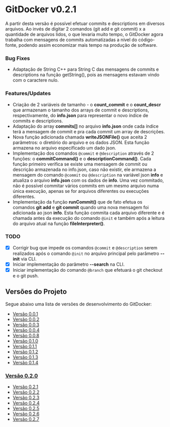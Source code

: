 <a name="title"></a>
# GitDocker v0.2.1

A partir desta versão é possível efetuar commits e descriptions em diversos arquivos. Ao invés de digitar 2 comandos (git add e git commit) x a quantidade de arquivos lidos, o que levaria muito tempo, o GitDocker agora trabalha com mensagens de commits automatizadas a nível do código-fonte, podendo assim economizar mais tempo na produção de software.

### Bug Fixes

* Adaptação de String C++ para String C das mensagens de commits e descriptions na função getString(), pois as mensagens estavam vindo com o caractere nulo.

### Features/Updates

* Criação de 2 variáveis de tamanho - o **count_commit** e o **count_descr** que armazenam o tamanho dos arrays de commit e descriptions, respectivamente, do **info.json** para representar o novo índice de commits e descriptions.
* Adaptação do array **commits[]** no arquivo **info.json** onde cada índice terá a mensagem de commit e pra cada commit um array de descrições.
* Nova função adicionada chamada **writeJSONFile()** que aceita 2 parâmetros: o diretório do arquivo e os dados JSON. Esta função armazena no arquivo especificado um dado json.
* Implementação dos comandos `@commit` e `@description` através de 2 funções: o **commitCommand()** e o **descriptionCommand()**. Cada função primeiro verifica se existe uma mensagem de commit ou descrição armazenada no info.json, caso não existir, ele armazena a mensagem do comando `@commit` ou `@description` na variável json **info** e atualiza o arquivo **info.json** com os dados de **info**. Uma vez commitado, não é possível commitar vários commits em um mesmo arquivo numa única execução, apenas se for arquivos diferentes ou execuções diferentes.
* Implementação da função **runCommit()** que de fato efetua os comandos **git add** e **git commit** quando uma nova mensagem foi adicionada ao json **info**. Esta função commita cada arquivo diferente e é chamada antes da execução do comando `@init` e também após a leitura do arquivo atual na função **fileInterpreter()**.

### TODO

- [x] Corrigir bug que impede os comandos `@commit` e `@description` serem realizados após o comando `@init` no arquivo principal pelo parâmetro **--init** via CLI.
- [x]  Iniciar implementação do parâmetro **--search** na CLI.
- [x]  Iniciar implementação do comando `@branch` que efetuará o git checkout e o git push.

## Versões do Projeto

Segue abaixo uma lista de versões de desenvolvimento do GitDocker:

* <a href="https://github.com/FrancisBFTC/gitdocker/tree/gitdocker-v0.0.1#title"> Versão 0.0.1 </a>
* <a href="https://github.com/FrancisBFTC/gitdocker/tree/gitdocker-v0.0.2#title"> Versão 0.0.2 </a>
* <a href="https://github.com/FrancisBFTC/gitdocker/tree/gitdocker-v0.0.3#title"> Versão 0.0.3 </a>
* <a href="https://github.com/FrancisBFTC/gitdocker/tree/gitdocker-v0.0.4#title"> Versão 0.0.4 </a>
* <a href="https://github.com/FrancisBFTC/gitdocker/tree/gitdocker-v0.0.8#title"> Versão 0.0.8 </a>
* <a href="https://github.com/FrancisBFTC/gitdocker/tree/gitdocker-v0.1.0#title"> Versão 0.1.0 </a>
* <a href="https://github.com/FrancisBFTC/gitdocker/tree/gitdocker-v0.1.1#title"> Versão 0.1.1 </a>
* <a href="https://github.com/FrancisBFTC/gitdocker/tree/gitdocker-v0.1.2#title"> Versão 0.1.2 </a>
* <a href="https://github.com/FrancisBFTC/gitdocker/tree/gitdocker-v0.1.3#title"> Versão 0.1.3 </a>
* <a href="https://github.com/FrancisBFTC/gitdocker/tree/gitdocker-v0.1.4#title"> Versão 0.1.4 </a>

### <a href="https://github.com/FrancisBFTC/gitdocker/tree/gitdocker-v0.2.0#title"> Versão 0.2.0 </a>

* <a href="https://github.com/FrancisBFTC/gitdocker/tree/gitdocker-v0.2.1#title"> Versão 0.2.1 </a>
* <a href="https://github.com/FrancisBFTC/gitdocker/tree/gitdocker-v0.2.2#title"> Versão 0.2.2 </a>
* <a href="https://github.com/FrancisBFTC/gitdocker/tree/gitdocker-v0.2.3#title"> Versão 0.2.3 </a>
* <a href="https://github.com/FrancisBFTC/gitdocker/tree/gitdocker-v0.2.4#title"> Versão 0.2.4 </a>
* <a href="https://github.com/FrancisBFTC/gitdocker/tree/gitdocker-v0.2.5#title"> Versão 0.2.5 </a>
* <a href="https://github.com/FrancisBFTC/gitdocker/tree/gitdocker-v0.2.6#title"> Versão 0.2.6 </a>
* <a href="https://github.com/FrancisBFTC/gitdocker/tree/gitdocker-v0.2.7#title"> Versão 0.2.7 </a>


